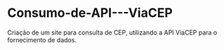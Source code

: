 # Consumo-de-API---ViaCEP
Criação de um site para consulta de CEP, utilizando a API ViaCEP para o fornecimento de dados.
